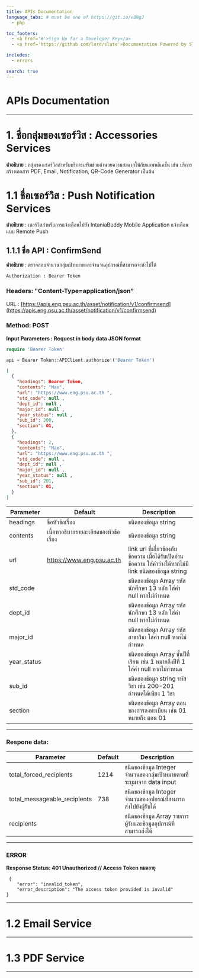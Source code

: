 ```yaml
---
title: APIs Documentation
language_tabs: # must be one of https://git.io/vQNgJ
  - php

toc_footers:
  - <a href='#'>Sign Up for a Developer Key</a>
  - <a href='https://github.com/lord/slate'>Documentation Powered by Slate</a>

includes:
  - errors

search: true
---
```


# APIs Documentation
------
# 1. ชื่อกลุ่มของเซอร์วิส : Accessories Services 
**คำอธิบาย** : กลุ่มของเซอร์วิสสำหรับบริการเสริมช่วยอำนวยความสะดวกให้กับแอพพลิเคชั่น เช่น บริการสร้างเอกสาร PDF, Email, Notification, QR-Code Generator เป็นต้น 


#  1.1 ชื่อเซอร์วิส : Push Notification Services
 **คำอธิบาย** : เซอร์วิสสำหรับการแจ้งเตือนไปยัง IntaniaBuddy Mobile Application แจ้งเตือนแบบ Remote Push 

## 1.1.1 ชื่อ API : ConfirmSend
 **คำอธิบาย** : ตรวจสอบจำนวนกลุ่มเป้าหมายและจำนวนอุปกรณ์ที่สามารถจะส่งไปได้
 
 `Authorization : Bearer Token`
 
 
### Headers: "Content-Type=application/json"

URL : [https://apis.eng.psu.ac.th/asset/notification/v1/confirmsend](https://apis.eng.psu.ac.th/asset/notification/v1/confirmsend)

### Method: POST
 **Input Parameters : Request in body data JSON format**
 
```php
require 'Bearer Token'

api = Bearer Token::APIClient.authorize!('Bearer Token')
```
```json
[
  {
    "headings": Bearer Token,
    "contents": "Max",
    "url": "https://www.eng.psu.ac.th ",
    "std_code": null ,
    "dept_id": null ,
    "major_id": null ,
    "year_status": null ,
    "sub_id": 200,
    "section": 01,
  },
  {
    "headings": 2,
    "contents": "Max",
    "url": "https://www.eng.psu.ac.th ",
    "std_code": null ,
    "dept_id": null ,
    "major_id": null ,
    "year_status": null ,
    "sub_id": 201,
    "section": 01,
  }
]
```
Parameter | Default | Description
--------- | ------- | -----------
headings | ชื่อหัวข้อเรื่อง | ชนิดของข้อมูล string
contents | เนื้อหาอธิบายรายละเอียดของหัวข้อเรื่อง |  ชนิดของข้อมูล string  
url | https://www.eng.psu.ac.th | link url ที่เกี่ยวข้องกับข้อความ เมื่อได้รับเปิดอ่านข้อความ ใส่่ค่าว่างได้หากไม่มี link ชนิดของข้อมูล string  
std_code |  |  ชนิดของข้อมูล Array รหัสนักศึกษา 13 หลัก ใส่ค่า null หากไม่กำหนด
dept_id | | ชนิดของข้อมูล Array รหัสนักศึกษา 13 หลัก ใส่ค่า null หากไม่กำหนด
major_id |  |  ชนิดของข้อมูล Array รหัสสาขาวิชา ใส่ค่า null หากไม่กำหนด
year_status |  | ชนิดของข้อมูล Array ชั้นปีที่เรียน เช่น 1 หมายถึงปีที่ 1 ใส่ค่า null หากไม่กำหนด
sub_id |  |  ชนิดของข้อมูล string รหัสวิชา เช่น 200-201 กำหนดได้เพียง 1 วิชา
section |  | ชนิดของข้อมูล Array ตอนของการลงทะเบียน เช่น 01 หมายถึง ตอน 01

---
### Respone data: 
  
Parameter | Default | Description
--------- | ------- | -----------
total_forced_recipients | 1214 | ชนิดของข้อมูล Integer จำนวนของกลุ่มเป้าหมายตามที่ระบุมาจาก data input
total_messageable_recipients | 738 | ชนิดของข้อมูล Integer จำนวนของอุปกรณ์ที่สามารถส่งไปยังผู้รับได้  
recipients |  | ชนิดของข้อมูล Array รายการผู้รับและข้อมูลอุปกรณ์ที่สามารถส่งได้

---

### ERROR
 **Response Status: 401 Unauthorized // Access Token หมดอายุ**
 
     {
        "error": "invalid_token",
        "error_description": "The access token provided is invalid"
    }
 
 ***
# 1.2 Email Service
***
# 1.3 PDF Service
***
 
